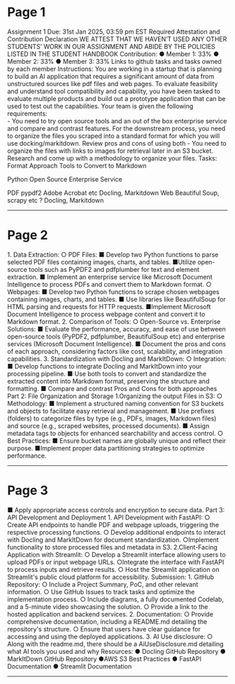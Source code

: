 # Page 1
Assignment 1 
Due: 31st Jan 2025, 03:59 pm EST 
Required Attestation and Contribution Declaration 
WE ATTEST THAT WE HAVEN’T USED ANY OTHER STUDENTS’ WORK IN OUR 
ASSIGNMENT AND ABIDE BY THE POLICIES LISTED IN THE STUDENT HANDBOOK 
Contribution: 
●​ Member 1: 33% 
●​ Member 2: 33% 
●​ Member 3: 33% 
Links to github tasks and tasks owned by each member 
Instructions: 
You are working in a startup that is planning to build an AI application that requires a significant 
amount of data from unstructured sources like pdf files and web pages. To evaluate feasibility 
and understand tool compatibility and capability, you have been tasked to evaluate multiple 
products and build out a prototype application that can be used to test out the capabilities. Your 
team is given the following requirements:  
-​
You need to try open source tools and an out of the box enterprise service and compare 
and contrast features.​
For the downstream process, you need to organize the files you scraped into a standard 
format for which you will use docking/markitdown. Review pros and cons of using both 
-​
You need to organize the files with links to images for retrieval later in an S3 bucket. 
Research and come up with a methodology to organize your files. 
Tasks: 
Format 
Approach 
Tools to Convert to Markdown 
 
Python Open 
Source 
Enterprise Service 
 
PDF 
pypdf2 
Adobe Acrobat etc 
Docling, Markitdown 
Web 
Beautiful 
Soup, scrapy 
etc 
? 
Docling, Markitdown 
 


---

# Page 2
1.​ Data Extraction: 
○​ PDF Files: 
■​ Develop two Python functions to parse selected PDF files containing 
images, charts, and tables. 
■​ Utilize open-source tools such as PyPDF2 and pdfplumber for text and 
element extraction. 
■​ Implement an enterprise service like Microsoft Document Intelligence to 
process PDFs and convert them to Markdown format. 
○​ Webpages: 
■​ Develop two Python functions to scrape chosen webpages containing 
images, charts, and tables. 
■​ Use libraries like BeautifulSoup for HTML parsing and requests for 
HTTP requests. 
■​ Implement Microsoft Document Intelligence to process webpage content 
and convert it to Markdown format. 
2.​ Comparison of Tools: 
○​ Open-Source vs. Enterprise Solutions: 
■​ Evaluate the performance, accuracy, and ease of use between 
open-source tools (PyPDF2, pdfplumber, BeautifulSoup etc) and 
enterprise services (Microsoft Document Intelligence). 
■​ Document the pros and cons of each approach, considering factors like 
cost, scalability, and integration capabilities. 
3.​ Standardization with Docling and MarkItDown: 
○​ Integration: 
■​ Develop functions to integrate Docling and MarkItDown into your 
processing pipeline. 
■​ Use both tools to convert and standardize the extracted content into 
Markdown format, preserving the structure and formatting. 
■​ Compare and contrast Pros and Cons for both approaches 
Part 2: File Organization and Storage 
1.​ Organizing the output Files in S3: 
○​ Methodology: 
■​ Implement a structured naming convention for S3 buckets and objects to 
facilitate easy retrieval and management. 
■​ Use prefixes (folders) to categorize files by type (e.g., PDFs, images, 
Markdown files) and source (e.g., scraped websites, processed 
documents). 
■​ Assign metadata tags to objects for enhanced searchability and access 
control. 
○​ Best Practices: 
■​ Ensure bucket names are globally unique and reflect their purpose. 
■​ Implement proper data partitioning strategies to optimize performance. 


---

# Page 3
■​ Apply appropriate access controls and encryption to secure data. 
Part 3: API Development and Deployment 
1.​ API Development with FastAPI: 
○​ Create API endpoints to handle PDF and webpage uploads, triggering the 
respective processing functions. 
○​ Develop additional endpoints to interact with Docling and MarkItDown for 
document standardization. 
○​ Implement functionality to store processed files and metadata in S3. 
2.​ Client-Facing Application with Streamlit: 
○​ Develop a Streamlit interface allowing users to upload PDFs or input webpage 
URLs. 
○​ Integrate the interface with FastAPI to process inputs and retrieve results. 
○​ Host the Streamlit application on Streamlit's public cloud platform for accessibility. 
Submission: 
1.​ GitHub Repository: 
○​ Include a Project Summary, PoC, and other relevant information. 
○​ Use GitHub Issues to track tasks and optimize the implementation process. 
○​ Include diagrams, a fully documented Codelab, and a 5-minute video showcasing 
the solution. 
○​ Provide a link to the hosted application and backend services. 
2.​ Documentation: 
○​ Provide comprehensive documentation, including a README.md detailing the 
repository's structure. 
○​ Ensure that users have clear guidance for accessing and using the deployed 
applications. 
3.​ AI Use disclosure: 
○​ Along with the readme.md, there should be a AiUseDisclosure.md detailing what 
AI tools you used and why 
Resources: 
●​ Docling GitHub Repository 
●​ MarkItDown GitHub Repository 
●​ AWS S3 Best Practices 
●​ FastAPI Documentation 
●​ Streamlit Documentation 
 


---

